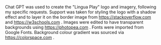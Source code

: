 Chat GPT was used to create the "Lingua Play" logo and imagery, following my specific requests.
Support was taken for styling the logo with a shadow effect and to layer it on the border image from https://stackoverflow.com and https://w3schools.com .
Images were edited to have transparent backgrounds using https://photopea.com .
Fonts were imported from Google Fonts. 
Background colour gradient was sourced via https://colorspace.com . 